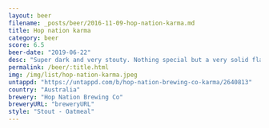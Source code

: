 ```yaml
---
layout: beer
filename: _posts/beer/2016-11-09-hop-nation-karma.md
title: Hop nation karma
category: beer
score: 6.5
beer-date: "2019-06-22"
desc: "Super dark and very stouty. Nothing special but a very solid flavour"
permalink: /beer/:title.html
img: /img/list/hop-nation-karma.jpeg
untappd: "https://untappd.com/b/hop-nation-brewing-co-karma/2640813"
country: "Australia"
brewery: "Hop Nation Brewing Co"
breweryURL: "breweryURL"
style: "Stout - Oatmeal"
---
```

